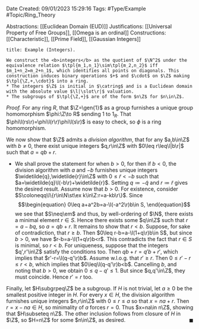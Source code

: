 <div class="topSpace"></div>

Date Created: 09/01/2023 15:29:16
Tags: #Type/Example #Topic/Ring_Theory

Abstractions: [[Euclidean Domain (EUD)]]
Justifications: [[Universal Property of Free Groups]], [[Omega is an ordinal]]
Constructions: [[Characteristic]], [[Prime Field]], [[Gaussian Integers]]

``` ad-Example
title: Example (Integers).

We construct the <b>integers</b> as the quotient of $\N^2$ under the equivalence relation $\tpl{m_1,n_1}\sim\tpl{m_2,n_2}$ iff $m_1+n_2=m_2+n_1$, which identifies all points on diagonals. This construction induces binary operations $+$ and $\cdot$ on $\Z$ making $\tpl{\Z,+,\cdot}$ into a ring.
* The integers $\Z$ is initial in $\catring$ and is a Euclidean domain with the absolute value $\l|\slot\r|$ valuation.
* The subgroups of $\tpl{\Z,+}$ are of the form $n\Z$ for $n\in\Z$.

```

<i>Proof.</i> For any ring $R$, that $\Z=\gen{1}$ as a group furnishes a unique group homomorphism $\phi:\Z\to R$ sending $1$ to $1_R$. That $\phi\l(rs\r)=\phi\l(r\r)\phi\l(s\r)$ is easy to check, so $\phi$ is a ring homomorphism.

We now show that $\Z$ admits a <i>division algorithm</i>, that for any $a,b\in\Z$ with $b\neq0$, there exist unique integers $q,r\in\Z$ with $0\leq r\leq\l|b\r|$ such that $a=qb+r$.
* We shall prove the statement for when $b>0$, for then if $b<0$, the division algorithm with $a$ and $-b$ furnishes unique integers $\widetilde{q},\widetilde{r}\in\Z$ with $0\leq\widetilde{r}<-b$ such that $a=\widetilde{q}\l(-b\r)+\widetilde{r}$. Setting $q\coloneqq-\widetilde{q}$ and $r\coloneqq\widetilde{r}$ gives the desired result. Assume now that $b>0$. For existence, consider $S\coloneqq\l\{r\in\N\st\ex k\in\Z:r=a-kb\r\}$. Since
$$\begin{equation}
    0\leq a+a^2b=a-\l(-a^2\r)b\in S,
\end{equation}$$
we see that $S\neq\em$ and thus, by well-ordering of $\N$, there exists a minimal element $r\in S$. Hence there exists some $q\in\Z$ such that $r=a-bq$, so $a=qb+r$. It remains to show that $r<b$. Suppose, for sake of contradiction, that $r\geq b$. Then $0\leq r-b=a-\l(1+q\r)b\in S$, but since $b>0$, we have $r-b=a-\l(1+q\r)b<r$. This contradicts the fact that $r\in S$ is minimal, so $r<b$. For uniqueness, suppose that the integers $q',r'\in\Z$ satisfy the conditions too. Then $qb+r=q'b+r'$, which implies that $r'-r=\l(q-q'\r)b$. Assume w.l.o.g. that $r'\geq r$. Then $0\leq r'-r\leq r<b$, which implies that $0\leq\l(q-q'\r)b<b$. Cancelling $b$, and noting that $b>0$, we obtain $0\leq q-q'\leq 1$. But since $q,q'\in\Z$, they must coincide. Hence $r'=r$ too.

Finally, let $H\subgrpeq\Z$ be a subgroup. If $H$ is not trivial, let $a\geq0$ be the smallest positive integer in $H$. For every $x\in H$, the division algorithm furnishes unique integers $n,r\in\Z$ with $0\leq r\leq a$ so that $x=na+r$. Then $r=x-na\in H$, so minimality of $a$ forces $r=0$. Thus $x=na\in n\Z$, showing that $H\subseteq n\Z$. The other inclusion follows from closure of $H$ in $\Z$, so $H=n\Z$ for some $n\in\Z$, as desired.<span style="float:right;">$\blacksquare$</span>
